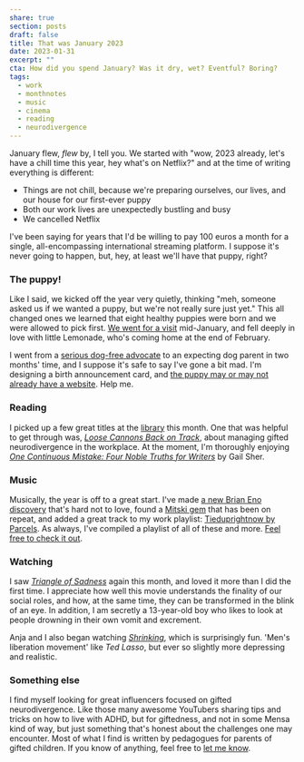 ```yaml
---
share: true
section: posts
draft: false
title: That was January 2023
date: 2023-01-31
excerpt: ""
cta: How did you spend January? Was it dry, wet? Eventful? Boring?
tags:
  - work
  - monthnotes
  - music
  - cinema
  - reading
  - neurodivergence
---
```



January flew, _flew_ by, I tell you. We started with "wow, 2023 already, let's have a chill time this year, hey what's on Netflix?" and at the time of writing everything is different:

- Things are not chill, because we're preparing ourselves, our lives, and our house for our first-ever puppy
- Both our work lives are unexpectedly bustling and busy
- We cancelled Netflix

I've been saying for years that I'd be willing to pay 100 euros a month for a single, all-encompassing international streaming platform. I suppose it's never going to happen, but, hey, at least we'll have that puppy, right?

### The puppy!
Like I said, we kicked off the year very quietly, thinking "meh, someone asked us if we wanted a puppy, but we're not really sure just yet." This all changed ones we learned that eight healthy puppies were born and we were allowed to pick first. [We went for a visit](/2023/01/15/sneak-preview/) mid-January, and fell deeply in love with little Lemonade, who's coming home at the end of February.

I went from a [serious dog-free advocate](https://www.reddit.com/r/Dogfree/) to an expecting dog parent in two months' time, and I suppose it's safe to say I've gone a bit mad. I'm designing a birth announcement card, and [the puppy may or may not already have a website](https://lemonade.waleson.us/). Help me.

### Reading
I picked up a few great titles at the [library](https://www.oba.nl/openingstijden/detail.199270.html/oba-oosterdok/) this month. One that was helpful to get through was, [_Loose Cannons Back on Track_](https://www.goodreads.com/en/book/show/15733923), about managing gifted neurodivergence in the workplace. At the moment, I'm thoroughly enjoying [_One Continuous Mistake: Four Noble Truths for Writers_](https://www.goodreads.com/en/book/show/321863.One_Continuous_Mistake) by Gail Sher.

### Music
Musically, the year is off to a great start. I've made [a new Brian Eno discovery](https://www.youtube.com/watch?v=-INeMspNSQ0) that's hard not to love, found a [Mitski gem](https://www.youtube.com/watch?v=UMJm_97QXHA) that has been on repeat, and added a great track to my work playlist: [Tieduprightnow by Parcels](https://www.youtube.com/watch?v=_2qsU8FGU_E). As always, I've compiled a playlist of all of these and more. [Feel free to check it out](https://open.spotify.com/playlist/6Xlr2LlyTQuCdgWd46KNUI?si=980c41a80e134089).

### Watching 
I saw [_Triangle of Sadness_](https://www.imdb.com/title/tt7322224/) again this month, and loved it more than I did the first time. I appreciate how well this movie understands the finality of our social roles, and how, at the same time, they can be transformed in the blink of an eye. In addition, I am secretly a 13-year-old boy who likes to look at people drowning in their own vomit and excrement.

Anja and I also began watching [_Shrinking_](https://www.imdb.com/title/tt15677150/), which is surprisingly fun. 'Men's liberation movement' like _Ted Lasso_, but ever so slightly more depressing and realistic.


### Something else
I find myself looking for great influencers focused on gifted neurodivergence. Like those many awesome YouTubers sharing tips and tricks on how to live with ADHD, but for giftedness, and not in some Mensa kind of way, but just something that's honest about the challenges one may encounter. Most of what I find is written by pedagogues for parents of gifted children. If you know of anything, feel free to [let me know](/hello).